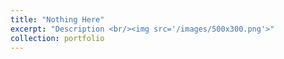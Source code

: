 ```yaml
---
title: "Nothing Here"
excerpt: "Description <br/><img src='/images/500x300.png'>"
collection: portfolio
---
```


